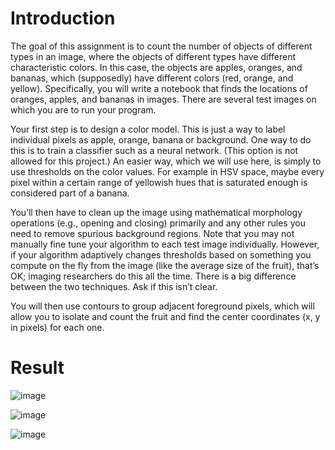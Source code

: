 # Introduction
The goal of this assignment is to count the number of objects of different types in an image, where the objects of different types have different characteristic colors. In this case, the objects are apples, oranges, and bananas, which (supposedly) have different colors (red, orange, and yellow). Specifically, you will write a notebook that finds the locations of oranges, apples, and bananas in images. There are several test images on which you are to run your program.

Your first step is to design a color model. This is just a way to label individual pixels as apple, orange, banana or background. One way to do this is to train a classifier such as a neural network. (This option is not allowed for this project.) An easier way, which we will use here, is simply to use thresholds on the color values. For example in HSV space, maybe every pixel within a certain range of yellowish hues that is saturated enough is considered part of a banana.

You’ll then have to clean up the image using mathematical morphology operations (e.g., opening and closing) primarily and any other rules you need to remove spurious background regions. Note that you may not manually fine tune your algorithm to each test image individually. However, if your algorithm adaptively changes thresholds based on something you compute on the fly from the image (like the average size of the fruit), that’s OK; imaging researchers do this all the time. There is a big difference between the two techniques. Ask if this isn’t clear.

You will then use contours to group adjacent foreground pixels, which will allow you to isolate and count the fruit and find the center coordinates (x, y in pixels) for each one. 

# Result 
![image](https://github.com/tan200224/Computer-Vision/assets/68765056/b367c5a9-54b6-4a16-835f-05a3991342ee)

![image](https://github.com/tan200224/Computer-Vision/assets/68765056/c179dc60-28bb-474e-a533-550112f1fab5)

![image](https://github.com/tan200224/Computer-Vision/assets/68765056/4968c03e-95d9-4409-b0e9-2681ccb563e3)
